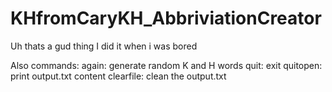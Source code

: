 # KHfromCaryKH_AbbriviationCreator
Uh thats a gud thing
I did it when i was bored

Also commands:
again: generate random K and H words
quit: exit
quitopen: print output.txt content
clearfile: clean the output.txt
